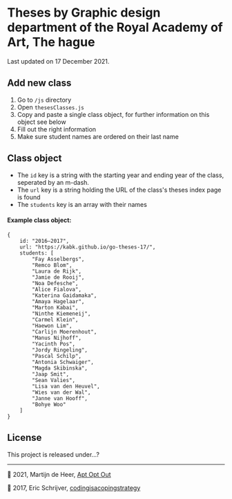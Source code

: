 # Theses by Graphic design department of the Royal Academy of Art, The hague

Last updated on 17 December 2021.

## Add new class

1. Go to `/js` directory
2. Open `thesesClasses.js`
3. Copy and paste a single class object, for further information on this object see below
4. Fill out the right information
5. Make sure student names are ordered on their last name

## Class object

- The `id` key is a string with the starting year and ending year of the class, seperated by an m-dash.
- The `url` key is a string holding the URL of the class's theses index page is found
- The `students` key is an array with their names

#### Example class object:
````
{
    id: "2016—2017",
    url: "https://kabk.github.io/go-theses-17/",
    students: [
        "Fay Asselbergs",
        "Remco Blom",
        "Laura de Rijk",
        "Jamie de Rooij",
        "Noa Defesche",
        "Alice Fialova",
        "Katerina Gaidamaka",
        "Amaya Hagelaar",
        "Marton Kabai",
        "Ninthe Kiemeneij",
        "Carmel Klein",
        "Haewon Lim",
        "Carlijn Moerenhout",
        "Manus Nijhoff",
        "Yacinth Pos",
        "Jordy Ringeling",
        "Pascal Schilp",
        "Antonia Schwaiger",
        "Magda Skibinska",
        "Jaap Smit",
        "Sean Valies",
        "Lisa van den Heuvel",
        "Wies van der Wal",
        "Janne van Hooff",
        "Bohye Woo"
    ]
}
````

## License

This project is released under…?

---

👋 2021, Martijn de Heer, [Apt Opt Out](https://github.com/aptoptout)

👋 2017, Eric Schrijver, [codingisacopingstrategy](https://github.com/codingisacopingstrategy)